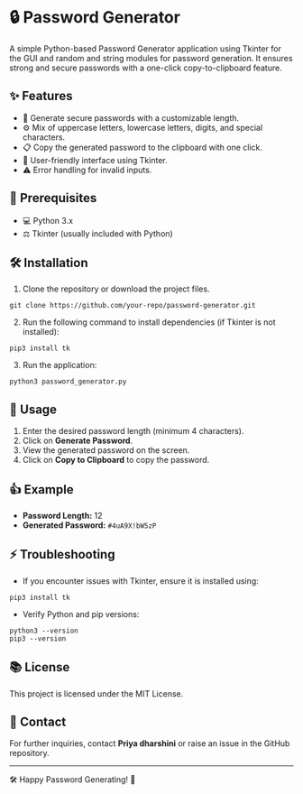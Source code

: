 # 🔒 Password Generator

A simple Python-based Password Generator application using Tkinter for the GUI and random and string modules for password generation. It ensures strong and secure passwords with a one-click copy-to-clipboard feature.

## ✨ Features
- 🔑 Generate secure passwords with a customizable length.
- ⚙️ Mix of uppercase letters, lowercase letters, digits, and special characters.
- 📋 Copy the generated password to the clipboard with one click.
- 📖 User-friendly interface using Tkinter.
- ⚠️ Error handling for invalid inputs.

## 📝 Prerequisites
- 💻 Python 3.x
- ⚖️ Tkinter (usually included with Python)

## 🛠 Installation
1. Clone the repository or download the project files.
```
git clone https://github.com/your-repo/password-generator.git
```

2. Run the following command to install dependencies (if Tkinter is not installed):
```
pip3 install tk
```

3. Run the application:
```
python3 password_generator.py
```

## 💎 Usage
1. Enter the desired password length (minimum 4 characters).
2. Click on **Generate Password**.
3. View the generated password on the screen.
4. Click on **Copy to Clipboard** to copy the password.

## 👍 Example
- **Password Length:** 12
- **Generated Password:** `#4uA9X!bW5zP`

## ⚡ Troubleshooting
- If you encounter issues with Tkinter, ensure it is installed using:
```
pip3 install tk
```
- Verify Python and pip versions:
```
python3 --version
pip3 --version
```

## 📚 License
This project is licensed under the MIT License.

## 👤 Contact
For further inquiries, contact **Priya dharshini** or raise an issue in the GitHub repository.

---

🛠 Happy Password Generating! 🚀

